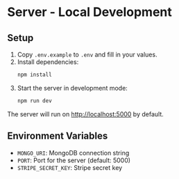 # Server - Local Development

## Setup

1. Copy `.env.example` to `.env` and fill in your values.
2. Install dependencies:
   ```bash
   npm install
   ```
3. Start the server in development mode:
   ```bash
   npm run dev
   ```

The server will run on [http://localhost:5000](http://localhost:5000) by default.

## Environment Variables

- `MONGO_URI`: MongoDB connection string
- `PORT`: Port for the server (default: 5000)
- `STRIPE_SECRET_KEY`: Stripe secret key

